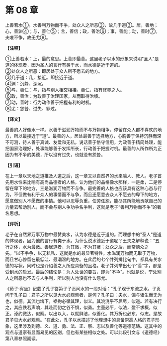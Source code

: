 # 第 08 章

上善若水①。水善利万物而不争，处众人之所恶②，故几于道③。居，善地；心，善渊④；与，善仁⑤；言，善信；政，善治⑥；事，善能；动，善时⑦。夫唯不争，故无尤⑧。

**【注释】**

①上善若水：上，最的意思。上善即最善。这里老子以水的形象来说明"圣人"是道的体现者，因为圣人的言行有类于水，而水德是近于道的。    
②处众人之所恶：即居处于众人所不愿去的地方。    
③几于道：几，接近。即接近于道。    
④渊：沉静、深沉。    
⑤与，善仁：与，指与别人相交相接。善仁，指有修养之人。    
⑥政，善治：为政善于治理国家，从而取得治绩。    
⑦动，善时：行为动作善于把握有利的时机。    
⑧尤：怨咎、过失、罪过。

**【译文】**

最善的人好像水一样。水善于滋润万物而不与万物相争，停留在众人都不喜欢的地方，所以最接近于“道”。最善的人，居处最善于选择地方，心胸善于保持沉静而深不可测，待人善于真诚、友爱和无私，说话善于恪守信用，为政善于精简处理，能把国家治理好，处事能够善于发挥所长，行动善于把握时机。最善的人所作所为正因为有不争的美德，所以没有过失，也就没有怨咎。

**【引语】**

在上一章以天地之道推及人道之后，这一章又以自然界的水来喻人、教人。老子首先用水性来比喻有高尚品德者的人格，认为他们的品格像水那样，一是柔，二是停留在卑下的地方，三是滋润万物而不与争。最完善的人格也应该具有这种心态与行为，不但做有利于众人的事情而不与争，而且还愿意去众人不愿去的卑下的地方，愿意做别人不愿做的事情。他可以忍辱负重，任劳任怨，能尽其所能地贡献自己的力量去帮助别人，而不会与别人争功争名争利，这就是老子“善利万物而不争”的著名思想。

**【评析】**

老子在自然界万事万物中最赞美水，认为水德是近于道的。而理想中的"圣人"是道的体现者，因为他的言行有类于水。为什么说水德近于道呢？王夫之解释说："五行之体，水为最微。善居道者，为其微，不为其著；处众之后，而常德众之先。"以不争争，以无私私，这就是水的最显著特性。水滋润万物而无取于万物，而且甘心停留在最低洼、最潮湿的地方。在此后的七个并列排比句中，都具有关水德的写状，同时也是介绍善之人所应具备的品格。老子并列举出七个"善"字，都是受到水的启发。最后的结论是：为人处世的要旨，即为"不争"。也就是说，宁处别人之所恶也不去与人争利，所以别人也没有什么怨尤。

《荀子·宥坐》记载了孔子答第子子贡问水的一段对话："孔子观于东流之水。子贡问于孔子曰：君子之所以见大水必观焉者，是何？孔子曰：夫水，偏与诸生而无为也，似德。其流也埤下，裾拘必循其理，似义。其洮洮乎不屈尽，似道。若有决行之，其应佚若声响，其赴而仞之谷不惧，似勇。主量必平，似法，盈不求概，似正。淖约微达，似察。以出以入，以就鲜洁，似善化。其万折也必东，似志。是故君子见大水必观焉。"在此处，孔子以水描述了他理想中的具备崇高人格的君子形象，这里涉及到德、义、道、勇、法、正、察、志以及善化等道德范畴。这其中的观点与道家有显而易见的区别，但也有某些相似之处。可以此段引文与《道德经》第八章参照阅读。
